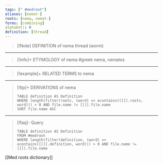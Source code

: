 ```yaml
---
tags: [" #medroot"]
aliases: [nemat-]
roots: [nema, nemat-]
forms: [combining]
alphabet:: N
definition: [thread]
---
```

>[!Note] DEFINITION of nema
>thread (worm)
_____
>[!info]+ ETYMOLOGY of nema
>#greek nema, nematos
_____
>[!example]+ RELATED TERMS to nema
>
_____
>[!tip]+ DERIVATIONS of nema
>```dataview
>TABLE definition AS Definition 
>WHERE length(filter(roots, (word) => econtains([[]].roots, word))) > 0 AND file.name != [[]].file.name
>SORT file.name ASC
>```
___
>[!faq]- Query
>```dataview
>TABLE definition AS Definition
>FROM #medroot
>WHERE length(filter(definition, (word) => econtains([[]].definition, word))) > 0 AND file.name != [[]].file.name
>```

[[Med roots dictionary]]